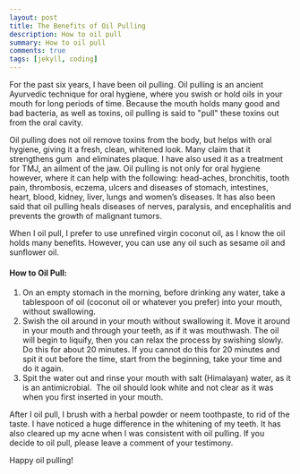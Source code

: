 ```yaml
---
layout: post
title: The Benefits of Oil Pulling
description: How to oil pull
summary: How to oil pull
comments: true
tags: [jekyll, coding]
---
```


For the past six years, I have been oil pulling. Oil pulling is an ancient Ayurvedic technique for oral hygiene, where you swish or hold oils in your mouth for long periods of time. Because the mouth holds many good and bad bacteria, as well as toxins, oil pulling is said to "pull" these toxins out from the oral cavity.

Oil pulling does not oil remove toxins from the body, but helps with oral hygiene, giving it a fresh, clean, whitened look. Many claim that it strengthens gum  and eliminates plaque. I have also used it as a treatment for TMJ, an ailment of the jaw. Oil pulling is not only for oral hygiene however, where it can help with the following: head-aches, bronchitis, tooth pain, thrombosis, eczema, ulcers and diseases of stomach, intestines, heart, blood, kidney, liver, lungs and women’s diseases. It has also been said that oil pulling heals diseases of nerves, paralysis, and encephalitis and prevents the growth of malignant tumors.

When I oil pull, I prefer to use unrefined virgin coconut oil, as I know the oil holds many benefits. However, you can use any oil such as sesame oil and sunflower oil.

#### How to Oil Pull:
1. On an empty stomach in the morning, before drinking any water, take a tablespoon of oil (coconut oil or whatever you prefer) into your mouth, without swallowing.
2. Swish the oil around in your mouth without swallowing it. Move it around in your mouth and through your teeth, as if it was mouthwash. The oil will begin to liquify, then you can relax the process by swishing slowly. Do this for about 20 minutes. If you cannot do this for 20 minutes and spit it out before the time, start from the beginning, take your time and do it again.
3. Spit the water out and rinse your mouth with salt (Himalayan) water, as it is an antimicrobial.  The oil should look white and not clear as it was when you first inserted in your mouth.

After I oil pull, I brush with a herbal powder or neem toothpaste, to rid of the taste. I have noticed a huge difference in the whitening of my teeth. It has also cleared up my acne when I was consistent with oil pulling.
If you decide to oil pull, please leave a comment of your testimony.

Happy oil pulling!
